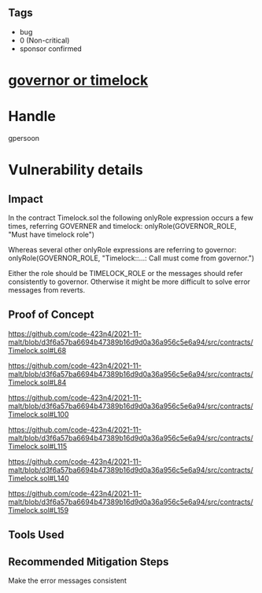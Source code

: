 ## Tags

- bug
- 0 (Non-critical)
- sponsor confirmed

# [governor or timelock](https://github.com/code-423n4/2021-11-malt-findings/issues/187) 

# Handle

gpersoon


# Vulnerability details

## Impact
In the contract Timelock.sol the following onlyRole expression occurs a few times, referring GOVERNER and timelock:
onlyRole(GOVERNOR_ROLE, "Must have timelock role")

Whereas several other onlyRole expressions are referring to governor:
onlyRole(GOVERNOR_ROLE, "Timelock::...: Call must come from governor.")

Either the role should be TIMELOCK_ROLE or the messages should refer consistently to governor.
Otherwise it might be more difficult to solve error messages from reverts.

## Proof of Concept
https://github.com/code-423n4/2021-11-malt/blob/d3f6a57ba6694b47389b16d9d0a36a956c5e6a94/src/contracts/Timelock.sol#L68

https://github.com/code-423n4/2021-11-malt/blob/d3f6a57ba6694b47389b16d9d0a36a956c5e6a94/src/contracts/Timelock.sol#L84

https://github.com/code-423n4/2021-11-malt/blob/d3f6a57ba6694b47389b16d9d0a36a956c5e6a94/src/contracts/Timelock.sol#L100

https://github.com/code-423n4/2021-11-malt/blob/d3f6a57ba6694b47389b16d9d0a36a956c5e6a94/src/contracts/Timelock.sol#L115

https://github.com/code-423n4/2021-11-malt/blob/d3f6a57ba6694b47389b16d9d0a36a956c5e6a94/src/contracts/Timelock.sol#L140

https://github.com/code-423n4/2021-11-malt/blob/d3f6a57ba6694b47389b16d9d0a36a956c5e6a94/src/contracts/Timelock.sol#L159

## Tools Used

## Recommended Mitigation Steps
Make the error messages consistent


